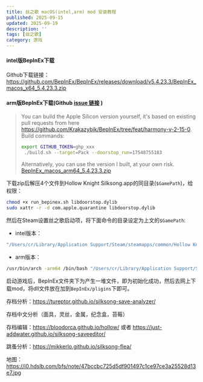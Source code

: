 ```yaml
---
title: 丝之歌 macOS(intel,arm) mod 安装教程
published: 2025-09-15
updated: 2025-09-19
description: ''
tags: [丝之歌]
category: 游戏
---
```


#### intel版BepInEx下载
Github下载链接：https://github.com/BepInEx/BepInEx/releases/download/v5.4.23.3/BepInEx_macos_x64_5.4.23.3.zip
#### arm版BepInEx下载(Github [issue 链接](https://github.com/BepInEx/BepInEx/issues/899) )

> You can build the Apple Silicon version yourself, it's based on existing pull requests from here https://github.com/Krakazybik/BepInEx/tree/feat/harmony-v-2-15-0. Build commands:
> ```bash
> export GITHUB_TOKEN=ghp_xxx
>  ./build.sh --target=Pack --doorstop_run=17548755183
> ```
> Alternatively, you can use the version I built, at your own risk.
[BepInEx_macos_arm64_5.4.23.3.zip](https://github.com/user-attachments/files/22302507/BepInEx_macos_arm64_5.4.23.3.zip)

下载zip后解压4个文件到Hollow Knight Silksong.app的同目录(`$GamePath`)，给权限：

```bash
chmod +x run_bepinex.sh libdoorstop.dylib
sudo xattr -r -d com.apple.quarantine libdoorstop.dylib
```

然后在Steam设置丝之歌启动项，将下面命令的目录设定为上文的`$GamePath`:
* intel版本：
```bash
"/Users/cr/Library/Application Support/Steam/steamapps/common/Hollow Knight Silksong/run_bepinex.sh" %command%
```
* arm版本：
```bash
/usr/bin/arch -arm64 /bin/bash "/Users/cr/Library/Application Support/Steam/steamapps/common/Hollow Knight Silksong/run_bepinex.sh" %command%
```

启动游戏后，BepInEx文件夹下为产生一堆文件，即为初始化成功，然后去网上下载mod，将dll文件放在加到`BepInEx/pligins`下即可。

存档分析：https://tureptor.github.io/silksong-save-analyzer/

存档中文分析（面具，灵丝，金属，纪念盒，苔莓）

存档编辑：https://bloodorca.github.io/hollow/   或者  https://just-addwater.github.io/silksong-saveeditor/

跳蚤分析：https://mikkerlo.github.io/silksong-flea/

地图：https://i0.hdslb.com/bfs/note/47bccbc725d5df901497c1ce97ce3a25528d13e7.jpg